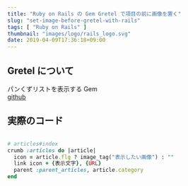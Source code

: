 ```yaml
---
title: "Ruby on Rails の Gem Gretel で項目の前に画像を置く"
slug: "set-image-before-gretel-with-rails"
tags: [ "Ruby on Rails" ]
thumbnail: "images/logo/rails_logo.svg"
date: 2019-04-09T17:36:18+09:00
---
```


## Gretel について

パンくずリストを表示する Gem  
[github](https://github.com/WilHall/gretel)

## 実際のコード

```ruby:config/breadcrumbs.rb

# articles#index
crumb :articles do |article|
  icon = article.flg ? image_tag("表示したい画像") : ""
  link icon + {表示文字}, {URL}
  parent :parent_articles, article.category
end
```
